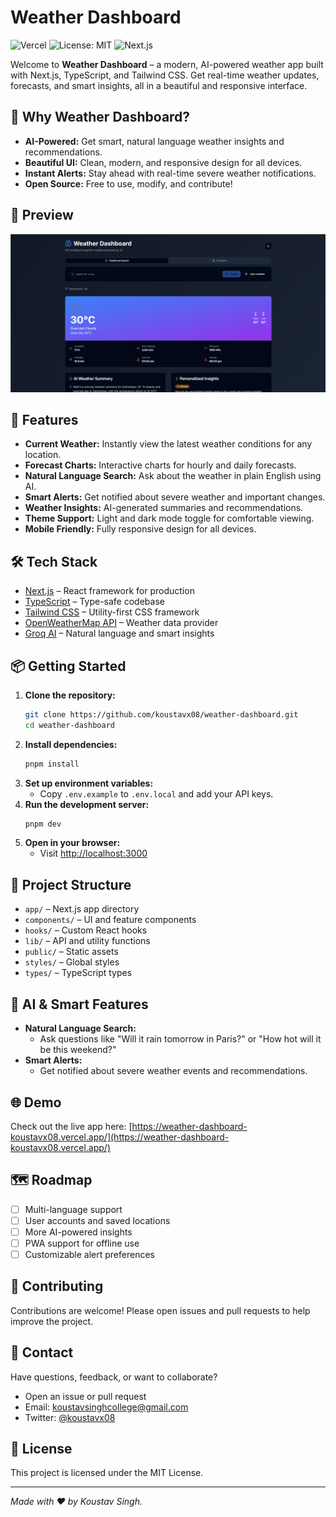 # Weather Dashboard

![Vercel](https://img.shields.io/badge/Deployed-Vercel-brightgreen?logo=vercel)
![License: MIT](https://img.shields.io/badge/License-MIT-blue.svg)
![Next.js](https://img.shields.io/badge/Built%20With-Next.js-blue?logo=next.js)

Welcome to **Weather Dashboard** – a modern, AI-powered weather app built with Next.js, TypeScript, and Tailwind CSS. Get real-time weather updates, forecasts, and smart insights, all in a beautiful and responsive interface.

## 🌟 Why Weather Dashboard?

- **AI-Powered:** Get smart, natural language weather insights and recommendations.
- **Beautiful UI:** Clean, modern, and responsive design for all devices.
- **Instant Alerts:** Stay ahead with real-time severe weather notifications.
- **Open Source:** Free to use, modify, and contribute!

## 📸 Preview

![Weather Dashboard Screenshot](public/image.png)

## 🚀 Features

- **Current Weather:** Instantly view the latest weather conditions for any location.
- **Forecast Charts:** Interactive charts for hourly and daily forecasts.
- **Natural Language Search:** Ask about the weather in plain English using AI.
- **Smart Alerts:** Get notified about severe weather and important changes.
- **Weather Insights:** AI-generated summaries and recommendations.
- **Theme Support:** Light and dark mode toggle for comfortable viewing.
- **Mobile Friendly:** Fully responsive design for all devices.

## 🛠️ Tech Stack

- [Next.js](https://nextjs.org/) – React framework for production
- [TypeScript](https://www.typescriptlang.org/) – Type-safe codebase
- [Tailwind CSS](https://tailwindcss.com/) – Utility-first CSS framework
- [OpenWeatherMap API](https://openweathermap.org/) – Weather data provider
- [Groq AI](https://groq.com/) – Natural language and smart insights

## 📦 Getting Started

1. **Clone the repository:**
   ```sh
   git clone https://github.com/koustavx08/weather-dashboard.git
   cd weather-dashboard
   ```
2. **Install dependencies:**
   ```sh
   pnpm install
   ```
3. **Set up environment variables:**
   - Copy `.env.example` to `.env.local` and add your API keys.
4. **Run the development server:**
   ```sh
   pnpm dev
   ```
5. **Open in your browser:**
   - Visit [http://localhost:3000](http://localhost:3000)

## 📁 Project Structure

- `app/` – Next.js app directory
- `components/` – UI and feature components
- `hooks/` – Custom React hooks
- `lib/` – API and utility functions
- `public/` – Static assets
- `styles/` – Global styles
- `types/` – TypeScript types

## 🤖 AI & Smart Features

- **Natural Language Search:**
  - Ask questions like "Will it rain tomorrow in Paris?" or "How hot will it be this weekend?"
- **Smart Alerts:**
  - Get notified about severe weather events and recommendations.

## 🌐 Demo

Check out the live app here: [https://weather-dashboard-koustavx08.vercel.app/](https://weather-dashboard-koustavx08.vercel.app/)

## 🗺️ Roadmap

- [ ] Multi-language support
- [ ] User accounts and saved locations
- [ ] More AI-powered insights
- [ ] PWA support for offline use
- [ ] Customizable alert preferences

## 🙌 Contributing

Contributions are welcome! Please open issues and pull requests to help improve the project.

## 🙋 Contact

Have questions, feedback, or want to collaborate?
- Open an issue or pull request
- Email: koustavsinghcollege@gmail.com
- Twitter: [@koustavx08](https://twitter.com/koustavx08)

## 📄 License

This project is licensed under the MIT License.

---

*Made with ❤️ by Koustav Singh.*
